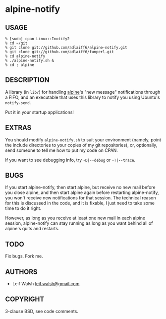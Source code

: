 alpine-notify
=============

USAGE
-----

    % [sudo] cpan Linux::Inotify2
    % cd ~/git
    % git clone git://github.com/adlaiff6/alpine-notify.git
    % git clone git://github.com/adlaiff6/funperl.git
    % cd alpine-notify
    % ./alpine-notify.sh &
    % cd ; alpine

DESCRIPTION
-----------

A library (in `lib/`) for handling [alpine][]'s "new message" notifications
through a FIFO, and an executable that uses this library to notify you using
Ubuntu's `notify-send`.

Put it in your startup applications!

[alpine]: http://www.washington.edu/alpine/

EXTRAS
------

You should modify `alpine-notify.sh` to suit your environment (namely, point the
include directories to your copies of my git repositories), or, optionally, send
someone to tell me how to put my code on CPAN.

If you want to see debugging info, try `-D|--debug` or `-T|--trace`.

BUGS
----

If you start alpine-notify, then start alpine, but receive no new mail before
you close alpine, and then start alpine again before restarting alpine-notify,
you won't receive new notifications for that session.  The technical reason for
this is discussed in the code, and it is fixable, I just need to take some time
to do it right.

However, as long as you receive at least one new mail in each alpine session,
alpine-notify can stay running as long as you want behind all of alpine's quits
and restarts.

TODO
----

Fix bugs.  Fork me.

AUTHORS
-------

 * Leif Walsh <leif.walsh@gmail.com>

COPYRIGHT
---------

3-clause BSD, see code comments.
